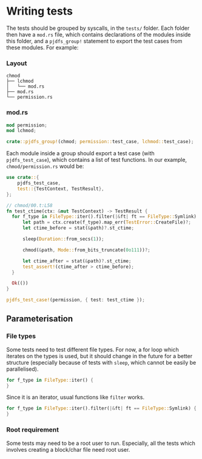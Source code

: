 # Writing tests

The tests should be grouped by syscalls, in the `tests/` folder.
Each folder then have a `mod.rs` file, 
which contains declarations of the modules inside this folder,
and a `pjdfs_group!` statement to export the test cases from these modules.
For example:

### Layout

```
chmod
├── lchmod
│   └── mod.rs
├── mod.rs
└── permission.rs
```

### mod.rs

```rust
mod permission;
mod lchmod;

crate::pjdfs_group!(chmod; permission::test_case, lchmod::test_case);
```

Each module inside a group should export a test case (with `pjdfs_test_case`),
which contains a list of test functions.
In our example, `chmod/permission.rs` would be:

```rust
use crate::{
    pjdfs_test_case,
    test::{TestContext, TestResult},
};

// chmod/00.t:L58
fn test_ctime(ctx: &mut TestContext) -> TestResult {
  for f_type in FileType::iter().filter(|&ft| ft == FileType::Symlink) {
      let path = ctx.create(f_type).map_err(TestError::CreateFile)?;
      let ctime_before = stat(&path)?.st_ctime;

      sleep(Duration::from_secs(1));

      chmod(&path, Mode::from_bits_truncate(0o111))?;

      let ctime_after = stat(&path)?.st_ctime;
      test_assert!(ctime_after > ctime_before);
  }

  Ok(())
}

pjdfs_test_case!(permission, { test: test_ctime });
```

## Parameterisation

### File types

Some tests need to test different file types.
For now, a for loop which iterates on the types is used, but it should change in the future for a
better structure (especially because of tests with `sleep`, which cannot be easily be parallelised).

```rust
for f_type in FileType::iter() {
}
```

Since it is an iterator, usual functions like `filter` works.

```rust
for f_type in FileType::iter().filter(|&ft| ft == FileType::Symlink) {
}
```

### Root requirement

Some tests may need to be a root user to run. Especially, all the tests which involves creating a
block/char file need root user.
